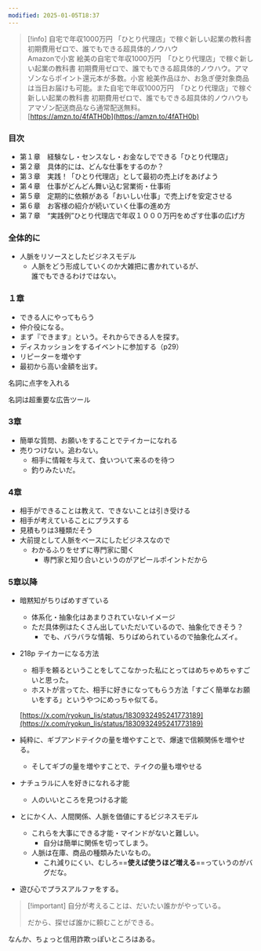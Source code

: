 ```yaml
---
modified: 2025-01-05T18:37
---
```

> [!info] 自宅で年収1000万円 「ひとり代理店」で稼ぐ新しい起業の教科書 初期費用ゼロで、誰でもできる超具体的ノウハウ  
> Amazonで小宮 絵美の自宅で年収1000万円　「ひとり代理店」で稼ぐ新しい起業の教科書 初期費用ゼロで、誰でもできる超具体的ノウハウ。アマゾンならポイント還元本が多数。小宮 絵美作品ほか、お急ぎ便対象商品は当日お届けも可能。また自宅で年収1000万円　「ひとり代理店」で稼ぐ新しい起業の教科書 初期費用ゼロで、誰でもできる超具体的ノウハウもアマゾン配送商品なら通常配送無料。  
> [https://amzn.to/4fATH0b](https://amzn.to/4fATH0b)  

  

### 目次

- 第１章　経験なし・センスなし・お金なしでできる「ひとり代理店」
- 第２章　具体的には、どんな仕事をするのか？
- 第３章　実践！「ひとり代理店」として最初の売上げをあげよう
- 第４章　仕事がどんどん舞い込む営業術・仕事術
- 第５章　定期的に依頼がある「おいしい仕事」で売上げを安定させる
- 第６章　お客様の紹介が続いていく仕事の進め方
- 第７章　“実践例”ひとり代理店で年収１０００万円をめざす仕事の広げ方

  

### 全体的に

- 人脈をリソースとしたビジネスモデル
    - 人脈をどう形成していくのか大雑把に書かれているが、  
        誰でもできるわけではない。  
        

  

  

### １章

- できる人にやってもらう
- 仲介役になる。
- まず『できます』という。それからできる人を探す。
- ディスカッションをするイベントに参加する（p29）
- リピーターを増やす
- 最初から高い金額を出す。

  

  

名詞に点字を入れる

  

名詞は超重要な広告ツール

  

  

### 3章

- 簡単な質問、お願いをすることでテイカーになれる
- 売りつけない。追わない。
    - 相手に情報を与えて、食いついて来るのを待つ
    - 釣りみたいだ。

  

### 4章

- 相手ができることは教えて、できないことは引き受ける
- 相手が考えていることにプラスする
- 見積もりは3種類だそう
- 大前提として人脈をベースにしたビジネスなので
    - わかるふりをせずに専門家に聞く
        - 専門家と知り合いというのがアピールポイントだから

  

  

  

### 5章以降

- 暗黙知がちりばめすぎている
    - 体系化・抽象化はあまりされていないイメージ
    - ただ具体例はたくさん出していただいているので、抽象化できそう？
        - でも、バラバラな情報、ちりばめられているので抽象化ムズイ。
- 218p テイカーになる方法
    
    - 相手を頼るということをしてこなかった私にとってはめちゃめちゃすごいと思った。
    - ホストが言ってた、相手に好きになってもらう方法「すごく簡単なお願いをする」というやつにめっちゃ似てる。
    
    [https://x.com/ryokun_lis/status/1830932495241773189](https://x.com/ryokun_lis/status/1830932495241773189)
    
- 純粋に、ギブアンドテイクの量を増やすことで、爆速で信頼関係を増やせる。
    - そしてギブの量を増やすことで、テイクの量も増やせる
- ナチュラルに人を好きになれる才能
    - 人のいいところを見つける才能
- とにかく人、人間関係、人脈を価値にするビジネスモデル
    - これらを大事にできる才能・マインドがないと難しい。
        - 自分は簡単に関係を切ってしまう。
    - 人脈は在庫、商品の種類みたいなもの。
        - これ減りにくい、むしろ==**使えば使うほど増える**==っていうのがバグだな。
- 遊び心でプラスアルファをする。

  

> [!important] 自分が考えることは、だいたい誰かがやっている。
> 
> だから、探せば誰かに頼むことができる。

  

なんか、ちょっと信用詐欺っぽいところはある。